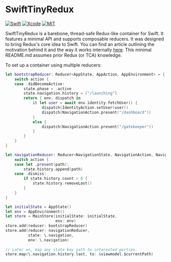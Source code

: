 # SwiftTinyRedux

[![Swift](https://img.shields.io/badge/Swift-5.3-orange.svg?style=for-the-badge&logo=swift)](https://swift.org)
[![Xcode](https://img.shields.io/badge/Xcode-13-blue.svg?style=for-the-badge&logo=Xcode&logoColor=white)](https://developer.apple.com/xcode)
[![MIT](https://img.shields.io/badge/license-MIT-black.svg?style=for-the-badge)](https://opensource.org/licenses/MIT)

SwiftTinyRedux is a barebone, thread-safe Redux-like container for Swift. It features a minimal API and supports composable reducers. It was designed to bring Redux's core idea to Swift. You can find an article outlining the motivation behind it and the way it works internally [here](https://swiftcraft.io/blog/how-to-build-a-redux-container-from-scratch-in-swift). This minimal README.md assumes prior Redux (or TCA) knowledge.

To set up a container using multiple reducers:


```swift
let bootstrapReducer: Reducer<AppState, AppAction, AppEnvironment> = { state, action in
    switch action {
    case .didBecomeActive:
        state.phase = .active
        state.navigation.history = ["/launching"]
        return { env, dispatch in
            it let user = await env.identity.fetchUser() {
                dispatch(IdentityAction.setUser(user))
                dispatch(NavigationAction.present("/dashboard"))
            }
            else {
                dispatch(NavigationAction.present("/gatekeeper"))
            }
        } 
    }
}

let navigationReducer: Reducer<NavigationState, NavigationAction, NavigationEnvironment> = { state, action in
    switch action {
    case let .present(path):
        state.history.append(path)
    case .dismiss:
        if state.history.count > 0 {
            state.history.removeLast()
        } 
    }
}

let initialState = AppState()
let env = AppEnvironment()
let store = MainStore(initialState: initialState,
                      env: env)
store.add(reducer: bootstrapReducer)
store.add(reducer: navigationReducer,
          state: \.navigation,
          env: \.navigation)
          
// Later on, map any state key path to interested parties.
store.map(\.navigation.history.last, to: &viewmodel.$currentPath)
```
